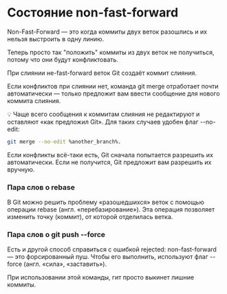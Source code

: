# Состояние non-fast-forward
Non-Fast-Forward — это когда коммиты двух веток разошлись и их нельзя выстроить в одну линию.

Теперь просто так "положить" коммиты из двух веток не получиться, потому что они будут конфликтовать.

При слиянии не-fast-forward веток Git создаёт коммит слияния.

Если конфликтов при слиянии нет, команда git merge отработает почти автоматически — только предложит вам ввести сообщение для нового коммита слияния.

💡 Чаще всего сообщения к коммитам слияния не редактируют и оставляют «как предложил Git». Для таких случаев удобен флаг --no-edit: 

``` bash
git merge --no-edit %another_branch%.
```

Если конфликты всё-таки есть, Git сначала попытается разрешить их автоматически. Если не получится, Git предложит вам разрешить их вручную. 

### Пара слов о rebase
В Git можно решить проблему «разошедшихся» веток с помощью операции rebase (англ. «перебазирование»). Эта операция позволяет изменить точку (коммит), от которой отделилась ветка.

### Пара слов о git push --force

Есть и другой способ справиться с ошибкой rejected: non-fast-forward — это форсированный пуш. Чтобы его выполнить, используют флаг --force (англ. «сила», «заставить»).

При использовании этой команды, гит просто выкинет лишние коммиты.